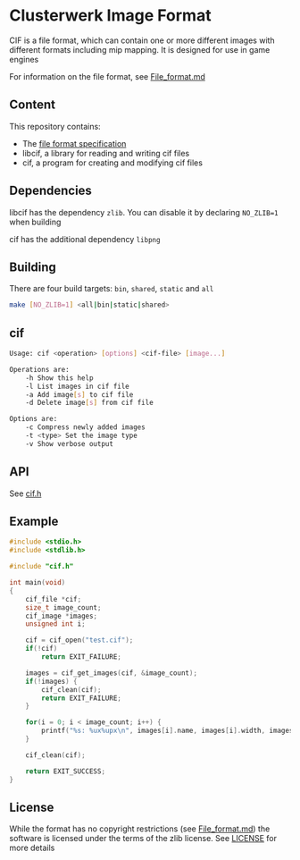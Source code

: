 # Clusterwerk Image Format
CIF is a file format, which can contain one or more different images with
different formats including mip mapping. It is designed for use in game engines

For information on the file format, see [File_format.md](File_format.md)

## Content
This repository contains:
- The [file format specification](File_format.md)
- libcif, a library for reading and writing cif files
- cif, a program for creating and modifying cif files

## Dependencies
libcif has the dependency `zlib`. You can disable it by declaring `NO_ZLIB=1` when building

cif has the additional dependency `libpng`
## Building
There are four build targets: `bin`, `shared`, `static` and `all`
```sh
make [NO_ZLIB=1] <all|bin|static|shared>
```
## cif
```sh
Usage: cif <operation> [options] <cif-file> [image...]

Operations are:
	-h Show this help
	-l List images in cif file
	-a Add image[s] to cif file
	-d Delete image[s] from cif file

Options are:
	-c Compress newly added images
	-t <type> Set the image type
	-v Show verbose output
```
## API
See [cif.h](src/cif.h)
## Example
```c
#include <stdio.h>
#include <stdlib.h>

#include "cif.h"

int main(void)
{
	cif_file *cif;
	size_t image_count;
	cif_image *images;
	unsigned int i;

	cif = cif_open("test.cif");
	if(!cif)
		return EXIT_FAILURE;

	images = cif_get_images(cif, &image_count);
	if(!images) {
		cif_clean(cif);
		return EXIT_FAILURE;
	}

	for(i = 0; i < image_count; i++) {
		printf("%s: %ux%upx\n", images[i].name, images[i].width, images[i].height);
	}

	cif_clean(cif);

	return EXIT_SUCCESS;
}
```
## License
While the format has no copyright restrictions (see [File_format.md](File_format.md)) the software is licensed under the terms of the zlib license. See [LICENSE](LICENSE) for more details